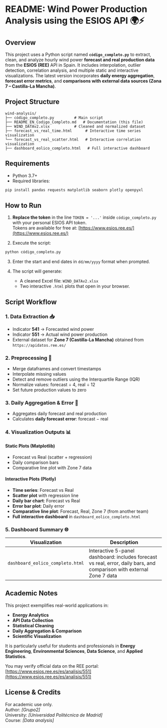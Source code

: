 #  README: Wind Power Production Analysis using the ESIOS API 🌍⚡️

##  Overview
This project uses a Python script named **`código_completo.py`** to extract, clean, and analyze hourly wind power **forecast and real production data** from the **ESIOS (REE)** API in Spain. It includes interpolation, outlier detection, correlation analysis, and multiple static and interactive visualizations. The latest version incorporates **daily energy aggregation**, **forecast error metrics**, and **comparisons with external data sources (Zona 7 – Castilla-La Mancha)**.

##  Project Structure
```
wind-analysis/
├── código_completo.py         # Main script 
├── README_EN_Codigo_Completo.md   # Documentation (this file)
├── WIND_DATAv2.xlsx           # Cleaned and normalized dataset
├── forecast_vs_real_time.html      # Interactive time series visualization
└── forecast_vs_real_scatter.html   # Interactive correlation visualization
├── dashboard_eolico_completo.html   # Full interactive dashboard
```

##  Requirements
- Python 3.7+
- Required libraries:
```bash
pip install pandas requests matplotlib seaborn plotly openpyxl
```

##  How to Run
1. **Replace the token** in the line `TOKEN = '...'` inside `código_completo.py` with your personal ESIOS API token.  
   Tokens are available for free at: [https://www.esios.ree.es/](https://www.esios.ree.es/)

2. Execute the script:
```bash
python código_completo.py
```

3. Enter the start and end dates in `dd/mm/yyyy` format when prompted.

4. The script will generate:
   - A cleaned Excel file: `WIND_DATAv2.xlsx`
   - Two interactive `.html` plots that open in your browser.

## Script Workflow

### 1. Data Extraction 📥
- Indicator **541** → Forecasted wind power
- Indicator **551** → Actual wind power production
- External dataset for **Zone 7 (Castilla-La Mancha)** obtained from `https://apidatos.ree.es/`

### 2. Preprocessing 🧼
- Merge dataframes and convert timestamps
- Interpolate missing values
- Detect and remove outliers using the Interquartile Range (IQR)
- Normalize values: forecast ÷ 4, real ÷ 12
- Set future production values to zero

### 3. Daily Aggregation & Error 🧮
- Aggregates daily forecast and real production
- Calculates **daily forecast error**: forecast − real

### 4. Visualization Outputs 📊 

####  Static Plots (Matplotlib)
- Forecast vs Real (scatter + regression)
- Daily comparison bars
- Comparative line plot with Zone 7 data

####  Interactive Plots (Plotly)
- **Time series**: Forecast vs Real
- **Scatter plot** with regression line
- **Daily bar chart**: Forecast vs Real
- **Error bar plot**: Daily error
- **Comparative line plot**: Forecast, Real, Zone 7 (from another team)
- **Full interactive dashboard** in `dashboard_eolico_completo.html`

### 5. Dashboard Summary 🌐

| Visualization | Description |
|---------------|-------------|
| `dashboard_eolico_completo.html` | Interactive 5-panel dashboard: includes forecast vs real, error, daily bars, and comparison with external Zone 7 data |

##  Academic Notes
This project exemplifies real-world applications in:
- **Energy Analytics**
- **API Data Collection**
- **Statistical Cleaning**
- **Daily Aggregation & Comparison**
- **Scientific Visualization**

It is particularly useful for students and professionals in **Energy Engineering**, **Environmental Sciences**, **Data Science**, and **Applied Statistics**.

You may verify official data on the REE portal:  
[https://www.esios.ree.es/es/analisis/551](https://www.esios.ree.es/es/analisis/551)

## License & Credits
For academic use only.  
Author: *[Grupo2]*  
University: *[Universidad Politécnica de Madrid]*  
Course: *[Data analysis]*
